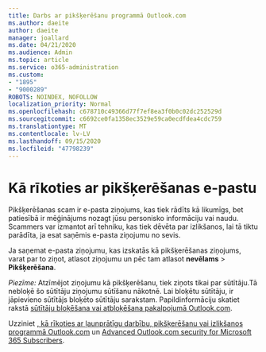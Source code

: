 ```yaml
---
title: Darbs ar pikšķerēšanu programmā Outlook.com
ms.author: daeite
author: daeite
manager: joallard
ms.date: 04/21/2020
ms.audience: Admin
ms.topic: article
ms.service: o365-administration
ms.custom:
- "1895"
- "9000289"
ROBOTS: NOINDEX, NOFOLLOW
localization_priority: Normal
ms.openlocfilehash: c678710c49366d77f7ef8ea3f0b0c02dc252529d
ms.sourcegitcommit: c6692ce0fa1358ec3529e59ca0ecdfdea4cdc759
ms.translationtype: MT
ms.contentlocale: lv-LV
ms.lasthandoff: 09/15/2020
ms.locfileid: "47798239"
---
```

# <a name="how-to-deal-with-a-phishing-email"></a>Kā rīkoties ar pikšķerēšanas e-pastu

Pikšķerēšanas scam ir e-pasta ziņojums, kas tiek rādīts kā likumīgs, bet patiesībā ir mēģinājums nozagt jūsu personisko informāciju vai naudu. Scammers var izmantot arī tehniku, kas tiek dēvēta par izlikšanos, lai tā tiktu parādīta, ja esat saņēmis e-pasta ziņojumu no sevis.

Ja saņemat e-pasta ziņojumu, kas izskatās kā pikšķerēšanas ziņojums, varat par to ziņot, atlasot ziņojumu un pēc tam atlasot **nevēlams**  >  **Pikšķerēšana**.

*Piezīme:* Atzīmējot ziņojumu kā pikšķerēšanu, tiek ziņots tikai par sūtītāju.Tā nebloķē šo sūtītāju ziņojumu sūtīšanu nākotnē. Lai bloķētu sūtītāju, ir jāpievieno sūtītājs bloķēto sūtītāju sarakstam. Papildinformāciju skatiet rakstā [sūtītāju bloķēšana vai atbloķēšana pakalpojumā Outlook.com](https://support.office.com/article/a3ece97b-82f8-4a5e-9ac3-e92fa6427ae4?wt.mc_id=Office_Outlook_com_Alchemy).

Uzziniet [, kā rīkoties ar ļaunprātīgu darbību, pikšķerēšanu vai izlikšanos programmā Outlook.com](https://support.office.com/article/0d882ea5-eedc-4bed-aebc-079ffa1105a3?wt.mc_id=Office_Outlook_com_Alchemy) un [Advanced Outlook.com security for Microsoft 365 Subscribers](https://support.office.com/article/882d2243-eab9-4545-a58a-b36fee4a46e2?wt.mc_id=Office_Outlook_com_Alchemy).